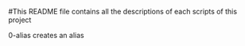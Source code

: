 #This README file contains all the descriptions of each scripts of this project

0-alias  creates an alias

 
